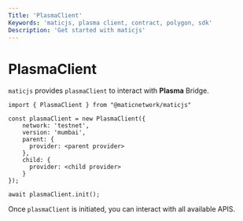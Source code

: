 ```yaml
---
Title: 'PlasmaClient'
Keywords: 'maticjs, plasma client, contract, polygon, sdk'
Description: 'Get started with maticjs'
---
```


# PlasmaClient

`maticjs` provides `plasmaClient` to interact with **Plasma** Bridge.

```
import { PlasmaClient } from "@maticnetwork/maticjs"

const plasmaClient = new PlasmaClient({
    network: 'testnet',
    version: 'mumbai',
    parent: {
      provider: <parent provider>
    },
    child: {
      provider: <child provider>
    }
});

await plasmaClient.init();

```

Once `plasmaClient` is initiated, you can interact with all available APIS.
